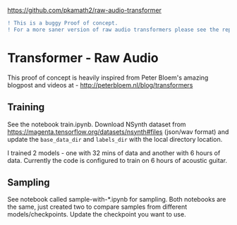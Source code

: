 https://github.com/pkamath2/raw-audio-transformer

```diff
! This is a buggy Proof of concept.   
! For a more saner version of raw audio transformers please see the repo at https://github.com/pkamath2/raw-audio-transformer 
```

# Transformer - Raw Audio

This proof of concept is heavily inspired from Peter Bloem's amazing blogpost and videos at - http://peterbloem.nl/blog/transformers


## Training

See the notebook train.ipynb. Download NSynth dataset from https://magenta.tensorflow.org/datasets/nsynth#files (json/wav format) and update the `base_data_dir` and `labels_dir` with the local directory location.

I trained 2 models - one with 32 mins of data and another with 6 hours of data. Currently the code is configured to train on 6 hours of acoustic guitar.

## Sampling

See notebook called sample-with-*.ipynb for sampling. Both notebooks are the same, just created two to compare samples from different models/checkpoints. Update the checkpoint you want to use.
